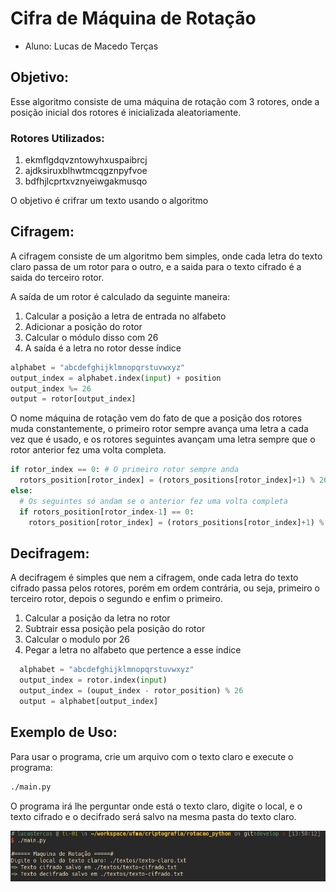# Cifra de Máquina de Rotação

* Aluno: Lucas de Macedo Terças

## Objetivo:

Esse algoritmo consiste de uma máquina de rotação com 3 rotores, onde a
posição inicial dos rotores é inicializada aleatoriamente.

### Rotores Utilizados:

1. ekmflgdqvzntowyhxuspaibrcj
2. ajdksiruxblhwtmcqgznpyfvoe
3. bdfhjlcprtxvznyeiwgakmusqo

O objetivo é crifrar um texto usando o algoritmo

## Cifragem:

A cifragem consiste de um algoritmo bem simples, onde cada letra do texto
claro passa de um rotor para o outro, e a saida para o texto cifrado
é a saida do terceiro rotor.

A saída de um rotor é calculado da seguinte maneira:

1. Calcular a posição a letra de entrada no alfabeto
2. Adicionar a posição do rotor
3. Calcular o módulo disso com 26
4. A saída é a letra no rotor desse índice

```python
alphabet = "abcdefghijklmnopqrstuvwxyz"
output_index = alphabet.index(input) + position
output_index %= 26
output = rotor[output_index]
```

O nome máquina de rotação vem do fato de que a posição dos rotores muda
constantemente, o primeiro rotor sempre avança uma letra a cada vez que
é usado, e os rotores seguintes avançam uma letra sempre que o rotor
anterior fez uma volta completa.

```python
if rotor_index == 0: # O primeiro rotor sempre anda
  rotors_position[rotor_index] = (rotors_positions[rotor_index]+1) % 26
else:
  # Os seguintes só andam se o anterior fez uma volta completa
  if rotors_position[rotor_index-1] == 0:
    rotors_position[rotor_index] = (rotors_positions[rotor_index]+1) % 26
```

## Decifragem:
A decifragem é simples que nem a cifragem, onde cada letra do texto cifrado
passa pelos rotores, porém em ordem contrária, ou seja, primeiro o
terceiro rotor, depois o segundo e enfim o primeiro.

1. Calcular a posição da letra no rotor
2. Subtrair essa posição pela posição do rotor
3. Calcular o modulo por 26
4. Pegar a letra no alfabeto que pertence a esse indice
```python
  alphabet = "abcdefghijklmnopqrstuvwxyz"
  output_index = rotor.index(input)
  output_index = (ouput_index - rotor_position) % 26
  output = alphabet[output_index]
```

## Exemplo de Uso:

Para usar o programa, crie um arquivo com o texto claro e execute o programa:

```bash
./main.py
```

O programa irá lhe perguntar onde está o texto claro, digite o local, e o texto cifrado e o decifrado será salvo na mesma pasta do texto claro.

![Exemplo De Uso](usage_example.png)
